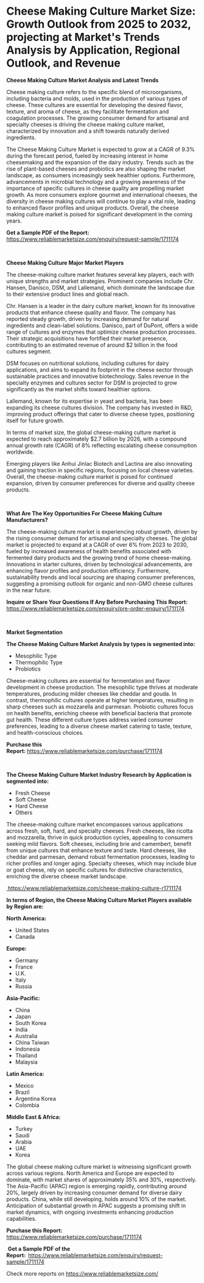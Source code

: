 <p><h1>Cheese Making Culture Market Size: Growth Outlook from 2025 to 2032, projecting at Market's Trends Analysis by Application, Regional Outlook, and Revenue</h1></p><p><strong>Cheese Making Culture Market Analysis and Latest Trends</strong></p>
<p><p>Cheese making culture refers to the specific blend of microorganisms, including bacteria and molds, used in the production of various types of cheese. These cultures are essential for developing the desired flavor, texture, and aroma of cheese, as they facilitate fermentation and coagulation processes. The growing consumer demand for artisanal and specialty cheeses is driving the cheese making culture market, characterized by innovation and a shift towards naturally derived ingredients.</p><p>The Cheese Making Culture Market is expected to grow at a CAGR of 9.3% during the forecast period, fueled by increasing interest in home cheesemaking and the expansion of the dairy industry. Trends such as the rise of plant-based cheeses and probiotics are also shaping the market landscape, as consumers increasingly seek healthier options. Furthermore, advancements in microbial technology and a growing awareness of the importance of specific cultures in cheese quality are propelling market growth. As more consumers explore gourmet and international cheeses, the diversity in cheese making cultures will continue to play a vital role, leading to enhanced flavor profiles and unique products. Overall, the cheese making culture market is poised for significant development in the coming years.</p></p>
<p><strong>Get a Sample PDF of the Report:&nbsp;</strong> <a href="https://www.reliablemarketsize.com/enquiry/request-sample/1711174?utm_campaign=2180&utm_medium=2&utm_source=Github&utm_content=ia&utm_term=28022025&utm_id=cheese-making-culture">https://www.reliablemarketsize.com/enquiry/request-sample/1711174</a></p>
<p>&nbsp;</p>
<p><strong>Cheese Making Culture Major Market Players</strong></p>
<p><p>The cheese-making culture market features several key players, each with unique strengths and market strategies. Prominent companies include Chr. Hansen, Danisco, DSM, and Lallemand, which dominate the landscape due to their extensive product lines and global reach.</p><p>Chr. Hansen is a leader in the dairy culture market, known for its innovative products that enhance cheese quality and flavor. The company has reported steady growth, driven by increasing demand for natural ingredients and clean-label solutions. Danisco, part of DuPont, offers a wide range of cultures and enzymes that optimize cheese production processes. Their strategic acquisitions have fortified their market presence, contributing to an estimated revenue of around $2 billion in the food cultures segment.</p><p>DSM focuses on nutritional solutions, including cultures for dairy applications, and aims to expand its footprint in the cheese sector through sustainable practices and innovative biotechnology. Sales revenue in the specialty enzymes and cultures sector for DSM is projected to grow significantly as the market shifts toward healthier options.</p><p>Lallemand, known for its expertise in yeast and bacteria, has been expanding its cheese cultures division. The company has invested in R&D, improving product offerings that cater to diverse cheese types, positioning itself for future growth.</p><p>In terms of market size, the global cheese-making culture market is expected to reach approximately $2.7 billion by 2026, with a compound annual growth rate (CAGR) of 8% reflecting escalating cheese consumption worldwide.</p><p>Emerging players like Anhui Jinlac Biotech and Lactina are also innovating and gaining traction in specific regions, focusing on local cheese varieties. Overall, the cheese-making culture market is poised for continued expansion, driven by consumer preferences for diverse and quality cheese products.</p></p>
<p>&nbsp;</p>
<p><strong>What Are The Key Opportunities For Cheese Making Culture Manufacturers?</strong></p>
<p><p>The cheese-making culture market is experiencing robust growth, driven by the rising consumer demand for artisanal and specialty cheeses. The global market is projected to expand at a CAGR of over 6% from 2023 to 2030, fueled by increased awareness of health benefits associated with fermented dairy products and the growing trend of home cheese-making. Innovations in starter cultures, driven by technological advancements, are enhancing flavor profiles and production efficiency. Furthermore, sustainability trends and local sourcing are shaping consumer preferences, suggesting a promising outlook for organic and non-GMO cheese cultures in the near future.</p></p>
<p><strong>Inquire or Share Your Questions If Any Before Purchasing This Report:</strong> <a href="https://www.reliablemarketsize.com/enquiry/pre-order-enquiry/1711174?utm_campaign=2180&utm_medium=2&utm_source=Github&utm_content=ia&utm_term=28022025&utm_id=cheese-making-culture">https://www.reliablemarketsize.com/enquiry/pre-order-enquiry/1711174</a></p>
<p>&nbsp;</p>
<p><strong>Market Segmentation</strong></p>
<p><strong>The Cheese Making Culture Market Analysis by types is segmented into:</strong></p>
<p><ul><li>Mesophilic Type</li><li>Thermophilic Type</li><li>Probiotics</li></ul></p>
<p><p>Cheese-making cultures are essential for fermentation and flavor development in cheese production. The mesophilic type thrives at moderate temperatures, producing milder cheeses like cheddar and gouda. In contrast, thermophilic cultures operate at higher temperatures, resulting in sharp cheeses such as mozzarella and parmesan. Probiotic cultures focus on health benefits, enriching cheese with beneficial bacteria that promote gut health. These different culture types address varied consumer preferences, leading to a diverse cheese market catering to taste, texture, and health-conscious choices.</p></p>
<p><strong>Purchase this Report:&nbsp;</strong><a href="https://www.reliablemarketsize.com/purchase/1711174?utm_campaign=2180&utm_medium=2&utm_source=Github&utm_content=ia&utm_term=28022025&utm_id=cheese-making-culture">https://www.reliablemarketsize.com/purchase/1711174</a></p>
<p>&nbsp;</p>
<p><strong>The Cheese Making Culture Market Industry Research by Application is segmented into:</strong></p>
<p><ul><li>Fresh Cheese</li><li>Soft Cheese</li><li>Hard Cheese</li><li>Others</li></ul></p>
<p><p>The cheese-making culture market encompasses various applications across fresh, soft, hard, and specialty cheeses. Fresh cheeses, like ricotta and mozzarella, thrive in quick production cycles, appealing to consumers seeking mild flavors. Soft cheeses, including brie and camembert, benefit from unique cultures that enhance texture and taste. Hard cheeses, like cheddar and parmesan, demand robust fermentation processes, leading to richer profiles and longer aging. Specialty cheeses, which may include blue or goat cheese, rely on specific cultures for distinctive characteristics, enriching the diverse cheese market landscape.</p></p>
<p><a href="https://www.reliablemarketsize.com/cheese-making-culture-r1711174?utm_campaign=2180&utm_medium=2&utm_source=Github&utm_content=ia&utm_term=28022025&utm_id=cheese-making-culture">&nbsp;https://www.reliablemarketsize.com/cheese-making-culture-r1711174</a></p>
<p><strong>In terms of Region, the Cheese Making Culture Market Players available by Region are:</strong></p>
<p>
    <p> <strong> North America: </strong>
        <ul>
            <li>United States</li>
            <li>Canada</li>
        </ul>
        </p> 
    <p> <strong> Europe: </strong>
        <ul>
            <li>Germany</li>
            <li>France</li>
            <li>U.K.</li>
            <li>Italy</li>
            <li>Russia</li>
        </ul>
        </p> 
    <p> <strong> Asia-Pacific: </strong>
        <ul>
            <li>China</li>
            <li>Japan</li>
            <li>South Korea</li>
            <li>India</li>
            <li>Australia</li>
            <li>China Taiwan</li>
            <li>Indonesia</li>
            <li>Thailand</li>
            <li>Malaysia</li>
        </ul>
        </p> 
    <p> <strong> Latin America: </strong>
        <ul>
            <li>Mexico</li>
            <li>Brazil</li>
            <li>Argentina Korea</li>
            <li>Colombia</li>
        </ul>
        </p> 
    <p> <strong> Middle East & Africa: </strong>
        <ul>
            <li>Turkey</li>
            <li>Saudi</li>
            <li>Arabia</li>
            <li>UAE</li>
            <li>Korea</li>
        </ul>
    </p>
    </p>
<p><p>The global cheese making culture market is witnessing significant growth across various regions. North America and Europe are expected to dominate, with market shares of approximately 35% and 30%, respectively. The Asia-Pacific (APAC) region is emerging rapidly, contributing around 20%, largely driven by increasing consumer demand for diverse dairy products. China, while still developing, holds around 10% of the market. Anticipation of substantial growth in APAC suggests a promising shift in market dynamics, with ongoing investments enhancing production capabilities.</p></p>
<p><strong>Purchase this Report: </strong><a href="https://www.reliablemarketsize.com/purchase/1711174?utm_campaign=2180&utm_medium=2&utm_source=Github&utm_content=ia&utm_term=28022025&utm_id=cheese-making-culture">https://www.reliablemarketsize.com/purchase/1711174</a></p>
<p>&nbsp;<strong>Get a Sample PDF of the Report:&nbsp;&nbsp;</strong><a href="https://www.reliablemarketsize.com/enquiry/request-sample/1711174?utm_campaign=2180&utm_medium=2&utm_source=Github&utm_content=ia&utm_term=28022025&utm_id=cheese-making-culture">https://www.reliablemarketsize.com/enquiry/request-sample/1711174</a></p>
<p><strong></strong></p>
<p>Check more reports on <a href="https://www.reliablemarketsize.com/?utm_campaign=2180&utm_medium=2&utm_source=Github&utm_content=ia&utm_term=28022025&utm_id=cheese-making-culture">https://www.reliablemarketsize.com/</a></p>